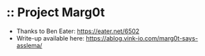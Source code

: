 # :: Project Marg0t
- Thanks to Ben Eater: https://eater.net/6502
- Write-up available here: https://ablog.vink-io.com/marg0t-says-asslema/
